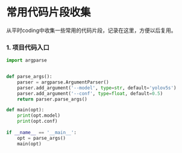 # 常用代码片段收集
从平时coding中收集一些常用的代码片段，记录在这里，方便以后复用。
### 1. 项目代码入口
```python
import argparse


def parse_args():
    parser = argparse.ArgumentParser()
    parser.add_argument('--model', type=str, default='yolov5s')
    parser.add_argument('--conf', type=float, default=0.5)
    return parser.parse_args()

def main(opt):
    print(opt.model)
    print(opt.conf)
    
if __name__ == '__main__':
    opt = parse_args()
    main(opt)
```
